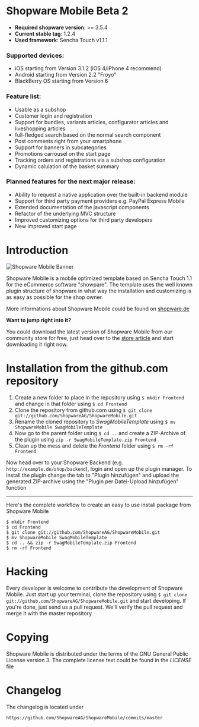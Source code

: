 # Shopware Mobile Beta 2

- **Required shopware version**: >= 3.5.4
- **Current stable tag**: 1.2.4
- **Used framework**: Sencha Touch v1.1.1

### Supported devices:

* iOS starting from Version 3.1.2 (iOS 4/iPhone 4 recommend)
* Android starting from Version 2.2 "Froyo"
* BlackBerry OS starting from Version 6

### Feature list:

* Usable as a subshop
* Customer login and registration
* Support for bundles, variants articles, configurator articles and liveshopping articles
* full-fledged search based on the normal search component
* Post comments right from your smartphone
* Support for banners in subcategories
* Promotions carrousel on the start page
* Tracking orders and registrations via a subshop configuration
* Dynamic calulation of the basket summary

### Planned features for the next major release:

* Ability to request a native application over the built-in backend module
* Support for third party payment providers e.g. PayPal Express Mobile
* Extended documentation of the javascript components
* Refactor of the underlying MVC structure
* Improved customizing options for third party developers
* New improved start page

# Introduction

![Shopware Mobile Banner](http://wiki.shopware.de/images/articles/f3cd41215e9f495a07e18194567dc910.jpg)

Shopware Mobile is a mobile optimized template based on Sencha Touch 1.1 for the eCommerce software "showpare". The template
uses the well known plugin structure of shopware in what way the installation and customizing is as easy as possible for
the shop owner.

More informations about Shopware Mobile could be found on [shopware.de](http://www.shopware.de/die-shopsoftware/Shopware-Mobile/, "Shopware Mobile on shopware.de")

**Want to jump right into it?**

You could download the latest version of Shopware Mobile from our community store for free, just head over to the [store article](http://store.shopware.de/template-design/shopware-mobile-beta)
and start downloading it right now.


# Installation from the github.com repository

1. Create a new folder to place in the repository using `$ mkdir Frontend` and change in that folder using `$ cd Frontend`
2. Clone the repository from github.com using `$ git clone git://github.com/ShopwareAG/ShopwareMobile.git`
3. Rename the cloned repository to *SwagMobileTemplate* using `$ mv ShopwareMobile SwagMobileTemplate`
4. Now go to the parent folder using `$ cd ..` and create a ZIP-Archive of the plugin using `zip -r SwagMobileTemplate.zip Frontend`
5. Clean up the mess and delete the *Frontend* folder using `$ rm -rf Frontend`

Now head over to your Shopware Backend (e.g. `http://example.de/shop/backend`), login and open up the plugin manager. To install the plugin change the tab to "Plugin hinzuf&uuml;gen" and upload the generated ZIP-archive using the "Plugin per Datei-Upload hinzuf&uuml;gen" function

---

Here's the complete workflow to create an easy to use install package from Shopware Mobile

	$ mkdir Frontend
	$ cd Frontend
	$ git clone git://github.com/ShopwareAG/ShopwareMobile.git
	$ mv ShopwareMobile SwagMobileTemplate
	$ cd .. && zip -r SwagMobileTemplate.zip Frontend
	$ rm -rf Frontend
    
# Hacking

Every developer is welcome to contribute the development of Shopware Mobile. Just start up your terminal, clone the repository using `$ git clone git://github.com/ShopwareAG/ShopwareMobile.git` and start developing.
If you're done, just send us a pull request. We'll verify the pull request and merge it with the master repository.

# Copying

Shopware Mobile is distributed under the terms of the GNU General Public License version 3. The complete license text could be found in the *LICENSE* file

# Changelog

The changelog is located under

`https://github.com/ShopwareAG/ShopwareMobile/commits/master`